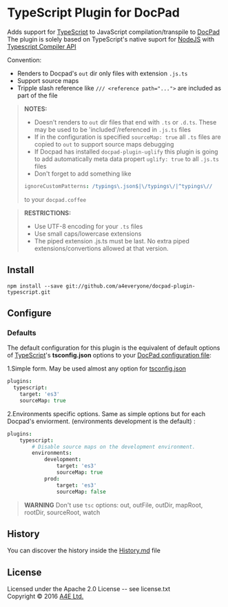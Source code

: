 # TypeScript Plugin for DocPad
Adds support for [TypeScript](http://Typescriptlang.org/) to JavaScript compilation/transpile to [DocPad](https://docpad.org)  
The plugin is solely based on TypeScript's native suport for [NodeJS](https://nodejs.org/) with [Typescript Compiler API](https://github.com/Microsoft/TypeScript/wiki/Using-the-Compiler-API)

Convention:
  * Renders to Docpad's `out` dir only files with extension `.js.ts`
  * Support source maps
  * Tripple slash reference like `/// <reference path="...">` are included as part of the file

> **NOTES:** 
> * Doesn't renders to `out` dir files that end with `.ts` or `.d.ts`. These may be used to be 'included'/referenced in `.js.ts` files
> * If in the configuration is specified `sourceMap: true` all `.ts` files are copied to `out` to support source maps debugging
> * If Docpad has installed `docpad-plugin-uglify` this plugin is going to add automatically meta data propert `uglify: true` to all `.js.ts` files
> * Don't forget to add something like
> ``` coffee
> ignoreCustomPatterns: /typings\.json$|\/typings\/|^typings\//
> ```
> to your `docpad.coffee`


> **RESTRICTIONS:**
> * Use UTF-8 encoding for your `.ts` files
> * Use small caps/lowercase extensions
> * The piped extension .js.ts must be last. No extra piped extensions/convertions allowed at that version.

## Install

```
npm install --save git://github.com/a4everyone/docpad-plugin-typescript.git

```

## Configure

### Defaults

The default configuration for this plugin is the equivalent of default options of [TypeScript](http://Typescriptlang.org/)'s **tsconfig.json** options to your [DocPad configuration file](http://docpad.org/docs/config):

1.Simple form. May be used almost any option for [tsconfig.json](https://www.typescriptlang.org/docs/handbook/compiler-options.html)

``` coffee
plugins:
  typescript:
    target: 'es3'
    sourceMap: true
```

2.Environments specific options. Same as simple options but for each Docpad's enviorment. (environments development is the default) :

``` coffee
plugins:
	typescript:
		# Disable source maps on the development environment.
		environments:
			development:
				target: 'es3'
				sourceMap: true
			prod:
				target: 'es3'
				sourceMap: false			
```

> **WARNING**
> Don't use `tsc` options: out, outFile, outDir, mapRoot, rootDir, sourceRoot, watch

## History
You can discover the history inside the [History.md](/History.md) file


## License
Licensed under the Apache 2.0 License -- see license.txt
<br/>Copyright &copy; 2016 [A4E Ltd.](http://a4everyone.com)
